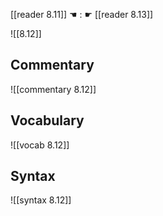 [[reader 8.11]] ☚ : ☛ [[reader 8.13]]

![[8.12]]

## Commentary

![[commentary 8.12]]

## Vocabulary

![[vocab 8.12]]

## Syntax

![[syntax 8.12]]

